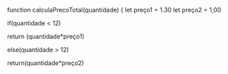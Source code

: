 function calculaPrecoTotal(quantidade) {
  let preço1 = 1.30
  let preço2 = 1,00
  
  if(quantidade < 12)
  
  
  return (quantidade*preço1)
  
  else(quantidade > 12)
  
  return(quantidade*preço2)